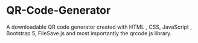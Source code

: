 # QR-Code-Generator
A downloadable QR code generator created with HTML , CSS, JavaScript , Bootstrap 5, FileSave.js and most importantly the qrcode.js library.
